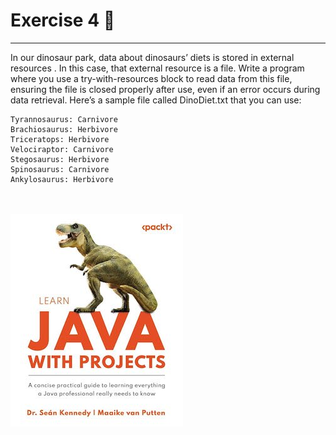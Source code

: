 # Exercise 4 🍖
___
In our dinosaur park, data about dinosaurs’ diets is stored in external resources . In this case,
that external resource is a file. Write a program where you use a try-with-resources block to
read data from this file, ensuring the file is closed properly after use, even if an error occurs
during data retrieval. Here’s a sample file called DinoDiet.txt that you can use:
<br />
```
Tyrannosaurus: Carnivore
Brachiosaurus: Herbivore
Triceratops: Herbivore
Velociraptor: Carnivore
Stegosaurus: Herbivore
Spinosaurus: Carnivore
Ankylosaurus: Herbivore
```

<br /><br />
![LearningWithProjects.jpg](../LearningWithProjects.jpg)